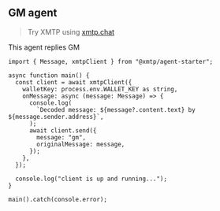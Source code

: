## GM agent

> Try XMTP using [xmtp.chat](https://xmtp.chat)

This agent replies GM

```tsx
import { Message, xmtpClient } from "@xmtp/agent-starter";

async function main() {
  const client = await xmtpClient({
    walletKey: process.env.WALLET_KEY as string,
    onMessage: async (message: Message) => {
      console.log(
        `Decoded message: ${message?.content.text} by ${message.sender.address}`,
      );
      await client.send({
        message: "gm",
        originalMessage: message,
      });
    },
  });

  console.log("client is up and running...");
}

main().catch(console.error);
```
